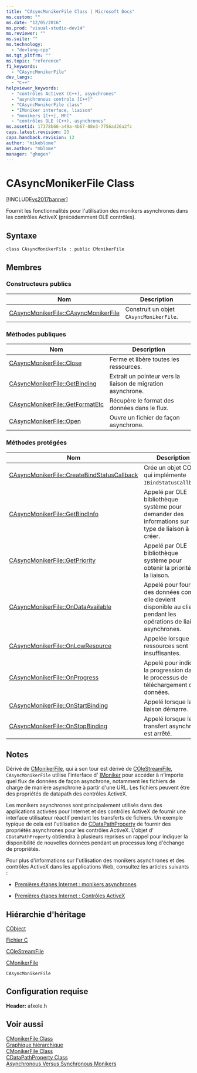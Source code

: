 ```yaml
---
title: "CAsyncMonikerFile Class | Microsoft Docs"
ms.custom: ""
ms.date: "12/05/2016"
ms.prod: "visual-studio-dev14"
ms.reviewer: ""
ms.suite: ""
ms.technology: 
  - "devlang-cpp"
ms.tgt_pltfrm: ""
ms.topic: "reference"
f1_keywords: 
  - "CAsyncMonikerFile"
dev_langs: 
  - "C++"
helpviewer_keywords: 
  - "contrôles ActiveX (C++), asynchrones"
  - "asynchronous controls [C++]"
  - "CAsyncMonikerFile class"
  - "IMoniker interface, liaison"
  - "monikers [C++], MFC"
  - "contrôles OLE (C++), asynchrones"
ms.assetid: 17378b66-a49a-4b67-88e3-7756ad26a2fc
caps.latest.revision: 23
caps.handback.revision: 12
author: "mikeblome"
ms.author: "mblome"
manager: "ghogen"
---
```

# CAsyncMonikerFile Class
[!INCLUDE[vs2017banner](../../assembler/inline/includes/vs2017banner.md)]

Fournit les fonctionnalités pour l'utilisation des monikers asynchrones dans les contrôles ActiveX \(précédemment OLE contrôles\).  
  
## Syntaxe  
  
```  
class CAsyncMonikerFile : public CMonikerFile  
```  
  
## Membres  
  
### Constructeurs publics  
  
|Nom|Description|  
|---------|-----------------|  
|[CAsyncMonikerFile::CAsyncMonikerFile](../Topic/CAsyncMonikerFile::CAsyncMonikerFile.md)|Construit un objet `CAsyncMonikerFile`.|  
  
### Méthodes publiques  
  
|Nom|Description|  
|---------|-----------------|  
|[CAsyncMonikerFile::Close](../Topic/CAsyncMonikerFile::Close.md)|Ferme et libère toutes les ressources.|  
|[CAsyncMonikerFile::GetBinding](../Topic/CAsyncMonikerFile::GetBinding.md)|Extrait un pointeur vers la liaison de migration asynchrone.|  
|[CAsyncMonikerFile::GetFormatEtc](../Topic/CAsyncMonikerFile::GetFormatEtc.md)|Récupère le format des données dans le flux.|  
|[CAsyncMonikerFile::Open](../Topic/CAsyncMonikerFile::Open.md)|Ouvre un fichier de façon asynchrone.|  
  
### Méthodes protégées  
  
|Nom|Description|  
|---------|-----------------|  
|[CAsyncMonikerFile::CreateBindStatusCallback](../Topic/CAsyncMonikerFile::CreateBindStatusCallback.md)|Crée un objet COM qui implémente `IBindStatusCallback`.|  
|[CAsyncMonikerFile::GetBindInfo](../Topic/CAsyncMonikerFile::GetBindInfo.md)|Appelé par OLE bibliothèque système pour demander des informations sur le type de liaison à créer.|  
|[CAsyncMonikerFile::GetPriority](../Topic/CAsyncMonikerFile::GetPriority.md)|Appelé par OLE bibliothèque système pour obtenir la priorité de la liaison.|  
|[CAsyncMonikerFile::OnDataAvailable](../Topic/CAsyncMonikerFile::OnDataAvailable.md)|Appelé pour fournir des données comme elle devient disponible au client pendant les opérations de liaison asynchrones.|  
|[CAsyncMonikerFile::OnLowResource](../Topic/CAsyncMonikerFile::OnLowResource.md)|Appelée lorsque les ressources sont insuffisantes.|  
|[CAsyncMonikerFile::OnProgress](../Topic/CAsyncMonikerFile::OnProgress.md)|Appelé pour indiquer la progression dans le processus de téléchargement de données.|  
|[CAsyncMonikerFile::OnStartBinding](../Topic/CAsyncMonikerFile::OnStartBinding.md)|Appelé lorsque la liaison démarre.|  
|[CAsyncMonikerFile::OnStopBinding](../Topic/CAsyncMonikerFile::OnStopBinding.md)|Appelé lorsque le transfert asynchrone est arrêté.|  
  
## Notes  
 Dérivé de [CMonikerFile](../../mfc/reference/cmonikerfile-class.md), qui à son tour est dérivé de [COleStreamFile](../../mfc/reference/colestreamfile-class.md), `CAsyncMonikerFile` utilise l'interface d' [IMoniker](http://msdn.microsoft.com/library/windows/desktop/ms679705) pour accéder à n'importe quel flux de données de façon asynchrone, notamment les fichiers de charge de manière asynchrone à partir d'une URL.  Les fichiers peuvent être des propriétés de datapath des contrôles ActiveX.  
  
 Les monikers asynchrones sont principalement utilisés dans des applications activées pour Internet et des contrôles ActiveX de fournir une interface utilisateur réactif pendant les transferts de fichiers.  Un exemple typique de cela est l'utilisation de [CDataPathProperty](../../mfc/reference/cdatapathproperty-class.md) de fournir des propriétés asynchrones pour les contrôles ActiveX.  L'objet d' `CDataPathProperty` obtiendra à plusieurs reprises un rappel pour indiquer la disponibilité de nouvelles données pendant un processus long d'échange de propriétés.  
  
 Pour plus d'informations sur l'utilisation des monikers asynchrones et des contrôles ActiveX dans les applications Web, consultez les articles suivants :  
  
-   [Premières étapes Internet : monikers asynchrones](../../mfc/asynchronous-monikers-on-the-internet.md)  
  
-   [Premières étapes Internet : Contrôles ActiveX](../../mfc/activex-controls-on-the-internet.md)  
  
## Hiérarchie d'héritage  
 [CObject](../../mfc/reference/cobject-class.md)  
  
 [Fichier C](../../mfc/reference/cfile-class.md)  
  
 [COleStreamFile](../../mfc/reference/colestreamfile-class.md)  
  
 [CMonikerFile](../../mfc/reference/cmonikerfile-class.md)  
  
 `CAsyncMonikerFile`  
  
## Configuration requise  
 **Header:** afxole.h  
  
## Voir aussi  
 [CMonikerFile Class](../../mfc/reference/cmonikerfile-class.md)   
 [Graphique hiérarchique](../../mfc/hierarchy-chart.md)   
 [CMonikerFile Class](../../mfc/reference/cmonikerfile-class.md)   
 [CDataPathProperty Class](../../mfc/reference/cdatapathproperty-class.md)   
 [Asynchronous Versus Synchronous Monikers](http://msdn.microsoft.com/library/windows/desktop/ms687193)